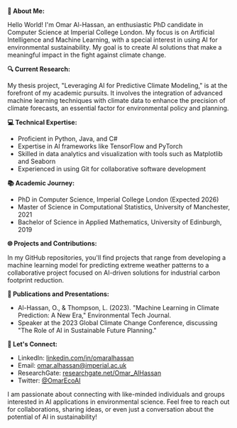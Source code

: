 **🌟 About Me:**

Hello World! I'm Omar Al-Hassan, an enthusiastic PhD candidate in Computer Science at Imperial College London. My focus is on Artificial Intelligence and Machine Learning, with a special interest in using AI for environmental sustainability. My goal is to create AI solutions that make a meaningful impact in the fight against climate change.

**🔍 Current Research:**

My thesis project, "Leveraging AI for Predictive Climate Modeling," is at the forefront of my academic pursuits. It involves the integration of advanced machine learning techniques with climate data to enhance the precision of climate forecasts, an essential factor for environmental policy and planning.

**💻 Technical Expertise:**

- Proficient in Python, Java, and C#
- Expertise in AI frameworks like TensorFlow and PyTorch
- Skilled in data analytics and visualization with tools such as Matplotlib and Seaborn
- Experienced in using Git for collaborative software development

**📚 Academic Journey:**

- PhD in Computer Science, Imperial College London (Expected 2026)
- Master of Science in Computational Statistics, University of Manchester, 2021
- Bachelor of Science in Applied Mathematics, University of Edinburgh, 2019

**🌐 Projects and Contributions:**

In my GitHub repositories, you'll find projects that range from developing a machine learning model for predicting extreme weather patterns to a collaborative project focused on AI-driven solutions for industrial carbon footprint reduction.

**📢 Publications and Presentations:**

- Al-Hassan, O., & Thompson, L. (2023). "Machine Learning in Climate Prediction: A New Era," Environmental Tech Journal.
- Speaker at the 2023 Global Climate Change Conference, discussing "The Role of AI in Sustainable Future Planning."

**🤝 Let's Connect:**

- LinkedIn: [linkedin.com/in/omaralhassan](#)
- Email: omar.alhassan@imperial.ac.uk
- ResearchGate: [researchgate.net/Omar_AlHassan](#)
- Twitter: [@OmarEcoAI](#)

I am passionate about connecting with like-minded individuals and groups interested in AI applications in environmental science. Feel free to reach out for collaborations, sharing ideas, or even just a conversation about the potential of AI in sustainability!

